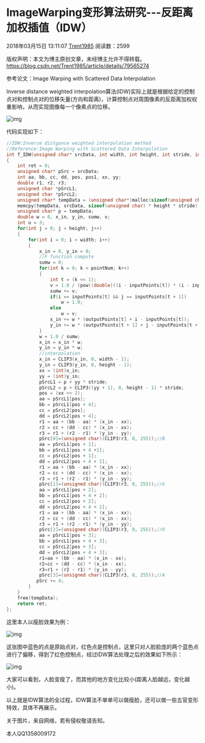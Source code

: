 # ImageWarping变形算法研究---反距离加权插值（IDW）

2018年03月15日 13:11:07 [Trent1985](https://me.csdn.net/Trent1985) 阅读数：2599



 版权声明：本文为博主原创文章，未经博主允许不得转载。	https://blog.csdn.net/Trent1985/article/details/79565274

参考论文：Image Warping with Scattered Data Interpolation

Inverse distance weighted interpolation算法(IDW)实际上就是根据给定的控制点对和控制点对的位移矢量(方向和距离)，计算控制点对周围像素的反距离加权权重影响，从而实现图像每一个像素点的位移。



![img](https://img-blog.csdn.net/20180315112451360)

代码实现如下：

```cpp
//IDW:Inverse distgance weighted interpolation method
//Reference:Image Warping with Scattered Data Interpolation
int f_IDW(unsigned char* srcData, int width, int height, int stride, int inputPoints[], int outputPoints[], int pointNum)
{
	int ret = 0; 
	unsigned char* pSrc = srcData;
	int aa, bb, cc, dd, pos, pos1, xx, yy;
    double r1, r2, r3;
	unsigned char *pSrcL1;
    unsigned char *pSrcL2;
	unsigned char* tempData = (unsigned char*)malloc(sizeof(unsigned char)* height * stride);
	memcpy(tempData, srcData, sizeof(unsigned char) * height * stride);
	unsigned char* p = tempData;
	double w = 0, x_in, y_in, sumw, v;
	int u = 3;
	for(int j = 0; j < height; j++)
	{
		for(int i = 0; i < width; i++)
		{
			x_in = 0, y_in = 0;	
			//F function compute
			sumw = 0;
			for(int k = 0; k < pointNum; k++)
			{
				int t = (k << 1);
				v = 1.0 / (pow((double)((i - inputPoints[t]) * (i - inputPoints[t]) + (j - inputPoints[t + 1]) * (j - inputPoints[t + 1])),u));
				sumw += v;
				if(i == inputPoints[t] && j == inputPoints[t + 1])
					w = 1.0;
				else
				    w = v;		
				x_in += w * (outputPoints[t] + i - inputPoints[t]);
				y_in += w * (outputPoints[t + 1] + j - inputPoints[t + 1]);
			}
			w = 1.0 / sumw;
			x_in = x_in * w;
			y_in = y_in * w;
			//interpolation
			x_in = CLIP3(x_in, 0, width - 1);
			y_in = CLIP3(y_in, 0, height - 1);
			xx = (int)x_in;
            yy = (int)y_in; 
			pSrcL1 = p + yy * stride;
            pSrcL2 = p + CLIP3((yy + 1), 0, height - 1) * stride;
			pos = (xx << 2);
            aa = pSrcL1[pos];
            bb = pSrcL1[pos + 4];
            cc = pSrcL2[pos];
            dd = pSrcL2[pos + 4];
            r1 = aa + (bb - aa) * (x_in - xx);
            r2 = cc + (dd - cc) * (x_in - xx);
            r3 = r1 + (r2 - r1) * (y_in - yy);
            pSrc[0]=(unsigned char)(CLIP3(r3, 0, 255));//B
            aa = pSrcL1[pos + 1];
            bb = pSrcL1[pos + 4 +1];
            cc = pSrcL2[pos + 1];
            dd = pSrcL2[pos + 4 + 1];
            r1 = aa + (bb - aa) * (x_in - xx);
            r2 = cc + (dd - cc) * (x_in - xx);
            r3 = r1 + (r2 - r1) * (y_in - yy);
            pSrc[1]=(unsigned char)(CLIP3(r3, 0, 255));//G
            aa = pSrcL1[pos + 2];
            bb = pSrcL1[pos + 4 + 2];
            cc = pSrcL2[pos + 2];
            dd = pSrcL2[pos + 4 + 2];
            r1 = aa + (bb - aa) * (x_in - xx);
            r2 = cc + (dd - cc) * (x_in - xx);
            r3 = r1 + (r2 - r1) * (y_in - yy);
            pSrc[2]=(unsigned char)(CLIP3(r3, 0, 255));//R
            aa = pSrcL1[pos + 3];
            bb = pSrcL1[pos + 4 + 3];
            cc = pSrcL2[pos + 3];
            dd = pSrcL2[pos + 4 + 3];
            r1=aa + (bb - aa) * (x_in - xx);
            r2=cc + (dd - cc) * (x_in - xx);
            r3=r1 + (r2 - r1) * (y_in - yy);
            pSrc[3]=(unsigned char)(CLIP3(r3, 0, 255));//A
		   pSrc += 4;
		}
	}
	free(tempData);
	return ret;
};
```

这里本人以瘦脸效果为例：

![img](https://img-blog.csdn.net/20180315112646761)



这张图中蓝色的点是原始点对，红色点是控制点，这里只对人脸脸庞的两个蓝色点进行了偏移，得到了红色控制点，经过IDW算法处理之后的效果如下所示：

![img](https://img-blog.csdn.net/20180315112819391)

大家可以看到，人脸变瘦了，而其他的地方变化比较小(距离人脸越远，变化越小)。

以上就是IDW算法的全过程，IDW算法不单单可以做瘦脸，还可以做一些五官变形特效，具体不再展示。

关于图片，来自网络，若有侵权敬请告知。

本人QQ1358009172